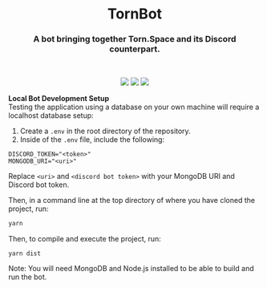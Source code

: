 <h1 align="center">TornBot</h1>

<h3 align="center">A bot bringing together Torn.Space and its Discord counterpart.</h3>
<br>
<p align="center">
    <img src="https://img.shields.io/github/v/release/DamienVesper/TornBot?style=for-the-badge&color=1aa9f0&include_prereleases">
    <img src="https://img.shields.io/github/contributors/DamienVesper/TornBot?style=for-the-badge&color=1aa9f0">
    <img src="https://img.shields.io/github/languages/code-size/DamienVesper/TornBot?style=for-the-badge&color=1aa9f0">
</p>


**Local Bot Development Setup**
<br>
Testing the application using a database on your own machine will require a localhost database setup:

1. Create a `.env` in the root directory of the repository.
2. Inside of the `.env` file, include the following:
```env
DISCORD_TOKEN="<token>"
MONGODB_URI="<uri>"
```
Replace `<uri>` and `<discord bot token>` with your MongoDB URI and Discord bot token.

Then, in a command line at the top directory of where you have cloned the project, run:
```sh
yarn
```

Then, to compile and execute the project, run:
```
yarn dist
```

Note: You will need MongoDB and Node.js installed to be able to build and run the bot.

